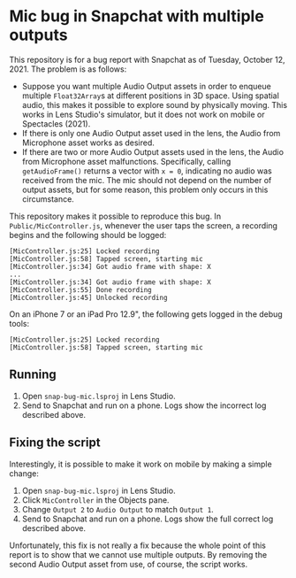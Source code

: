 # Mic bug in Snapchat with multiple outputs

This repository is for a bug report with Snapchat as of Tuesday, October
12, 2021. The problem is as follows:

-   Suppose you want multiple Audio Output assets in order to
    enqueue multiple `Float32Array`s at different positions in 3D space. Using
    spatial audio, this makes it possible to explore sound by physically moving.
    This works in Lens Studio's simulator, but it does not work on mobile or
    Spectacles (2021).
-   If there is only one Audio Output asset used in the lens, the Audio from
    Microphone asset works as desired.
-   If there are two or more Audio Output assets used in the lens, the Audio
    from Microphone asset malfunctions. Specifically, calling
    `getAudioFrame()` returns a vector with `x = 0`, indicating no audio
    was received from the mic. The mic should not depend on the number of
    output assets, but for some reason, this problem only occurs in this
    circumstance.

This repository makes it possible to reproduce this bug. In
`Public/MicController.js`, whenever the user taps the screen, a recording
begins and the following should be logged:

```
[MicController.js:25] Locked recording
[MicController.js:58] Tapped screen, starting mic
[MicController.js:34] Got audio frame with shape: X
...
[MicController.js:34] Got audio frame with shape: X
[MicController.js:55] Done recording
[MicController.js:45] Unlocked recording
```

On an iPhone 7 or an iPad Pro 12.9", the following gets logged in the debug
tools:

```
[MicController.js:25] Locked recording
[MicController.js:58] Tapped screen, starting mic
```

## Running

1. Open `snap-bug-mic.lsproj` in Lens Studio.
2. Send to Snapchat and run on a phone. Logs show the incorrect log
   described above.

## Fixing the script

Interestingly, it is possible to make it work on mobile by making a simple change:

1. Open `snap-bug-mic.lsproj` in Lens Studio.
2. Click `MicController` in the Objects pane.
3. Change `Output 2` to `Audio Output` to match `Output 1`.
4. Send to Snapchat and run on a phone. Logs show the full correct log
   described above.

Unfortunately, this fix is not really a fix because the whole point of this
report is to show that we cannot use multiple outputs. By removing the
second Audio Output asset from use, of course, the script works.

